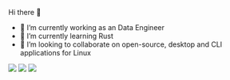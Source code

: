 Hi there 👋
- 🔭 I’m currently working as an Data Engineer 
- 🌱 I’m currently learning Rust
- 👯 I’m looking to collaborate on open-source, desktop and CLI applications for Linux


<img src="https://github-readme-stats.vercel.app/api/top-langs?username=annaleighsmith"/>
<img src="https://github-readme-stats.vercel.app/api/top-langs/?username=annaleighsmith&hide=javascript,html)"/>
<img src="https://github-readme-stats.vercel.app/api/top-langs/?username=annaleighsmith&langs_count=8)"/>
